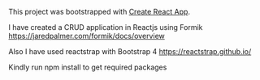 This project was bootstrapped with [Create React App](https://github.com/facebook/create-react-app).

I have created a CRUD application in Reactjs using Formik https://jaredpalmer.com/formik/docs/overview

Also I have used reactstrap with Bootstrap 4 https://reactstrap.github.io/

Kindly run npm install to get required packages
